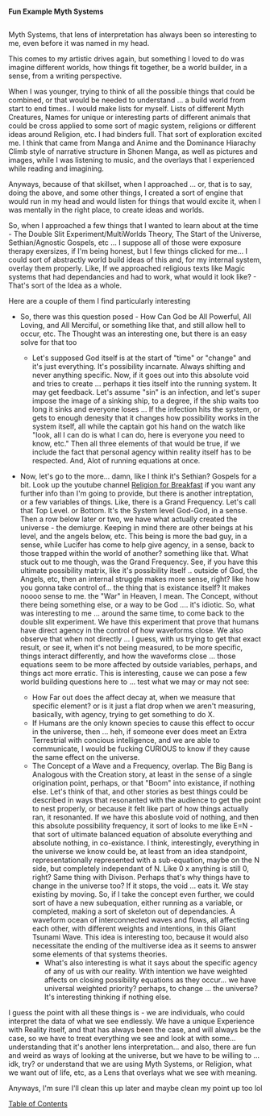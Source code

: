 #### Fun Example Myth Systems

##

Myth Systems, that lens of interpretation has always been so interesting to me, even before it was named in my head. 

This comes to my artistic drives again, but something I loved to do was imagine different worlds, how things fit together, be a world builder, in a sense, from a writing perspective. 

When I was younger, trying to think of all the possible things that could be combined, or that would be needed to understand ... a build world from start to end times.. I would make lists for myself. Lists of different Myth Creatures, Names for unique or interesting parts of different animals that could be cross applied to some sort of magic system, religions or different ideas around Religion, etc. I had binders full. That sort of exploration excited me. I think that came from Manga and Anime and the Dominance Hiarachy Climb style of narrative structure in Shonen Manga, as well as pictures and images, while I was listening to music, and the overlays that I experienced while reading and imagining.  

Anyways, because of that skillset, when I approached ... or, that is to say, doing the above, and some other things, I created a sort of engine that would run in my head and would listen for things that would excite it, when I was mentally in the right place, to create ideas and worlds. 

So, when I approached a few things that I wanted to learn about at the time - The Double Slit Experiment/MultiWorlds Theory, The Start of the Universe, Sethian/Agnostic Gospels, etc ... I suppose all of those were exposure therapy exersizes, if I'm being honest, but I few things clicked for me... I could sort of abstractly world build ideas of this and, for my internal system, overlay them properly. Like, If we approached religious texts like Magic systems that had dependancies and had to work, what would it look like? - That's sort of the Idea as a whole. 

Here are a couple of them I find particularly interesting  

- So, there was this question posed - How Can God be All Powerful, All Loving, and All Merciful, or something like that, and still allow hell to occur, etc. The Thought was an interesting one, but there is an easy solve for that too
    -  Let's supposed God itself is at the start of "time" or "change" and it's just everything. It's possibility incarnate. Always shifting and never anything specific. Now, if it goes out into this absolute void and tries to create ... perhaps it ties itself into the running system. It may get feedback. Let's assume "sin" is an infection, and let's super impose the image of a sinking ship, to a degree, if the ship waits too long it sinks and everyone loses ... If the infection hits the system, or gets to enough denesity that it changes how possibility works in the system itself, all while the captain got his hand on the watch like "look, all I can do is what I can do, here is everyone you need to know, etc." Then all three elements of that would be true, if we include the fact that personal agency within reality itself has to be respected. And, Alot of running equations at once.

- Now, let's go to the more... damn, like I think it's Sethian? Gospels for a bit. Look up the youtube channel [Religion for Breakfast](https://www.youtube.com/@ReligionForBreakfast) if you want any further info than I'm going to provide, but there is another intreptation, or a few variables of things. Like, there is a Grand Frequency. Let's call that Top Level. or Bottom. It's the System level God-God, in a sense. Then a row below later or two, we have what actually created the universe - the demiurge. Keeping in mind there are other beings at his level, and the angels below, etc. This being is more the bad guy, in a sense, while Lucifer has come to help give agency, in a sense, back to those trapped within the world of another? something like that. What stuck out to me though, was the Grand Frequency. See, if you have this ultimate possibility matrix, like it's possibility itself .. outside of God, the Angels, etc, then an internal struggle makes more sense, right? like how you gonna take control of... the thing that is existance itself? It makes noooo sense to me. the "War" in Heaven, I mean. The Concept, without there being something else, or a way to be God .... it's idiotic.  So, what was interesting to me ... around the same time, to come back to the double slit experiment. We have this experiment that prove that humans have direct agency in the control of how waveforms close. 
We also observe that when not directly ... I guess, with us trying to get that exact result, or see it, when it's not being measured, to be more specific, things interact differently, and how the waveforms close ... those equations seem to be more affected by outside variables,  perhaps, and things act more erratic. 
This is interesting, cause we can pose a few world building questions here to ... test what we may or may not see: 
  -  How Far out does the affect decay at, when we measure that specific element? or is it just a flat drop when we aren't measuring, basically, with agency, trying to get something to do X. 
  -  If Humans are the only known species to cause this effect to occur in the universe, then ... heh, if someone ever does meet an Extra Terrestrial with concious intelligence, and we are able to communicate, I would be fucking CURIOUS to know if they cause the same effect on the universe.  
  -  The Concept of a Wave and a Frequency, overlap. The Big Bang is Analogous with the Creation story, at least in the sense of a single origination point, perhaps, or that "Boom" into existance, if nothing else. Let's think of that, and other stories as best things could be described in ways that resonanted with the audience to get the point to nest properly, or because it felt like part of how things actually ran, it resonanted. If we have this aboslute void of nothing, and then this absolute possibility frequency, it sort of looks to me like E=N - that sort of ultimate balanced equation of absolute everything and absolute nothing, in co-existance. I think, interestingly, everything in the universe we know could be, at least from an idea standpoint, representationally represented with a sub-equation, maybe on the N side, but completely independant of N. Like 0 x anything is still 0, right? Same thing with Divison. Perhaps that's why things have to change in the universe too? If it stops, the void ... eats it. We stay existing by moving. So, if I take the concept even further, we could sort of have a new subequation, either running as a variable, or completed, making a sort of skeleton out of dependancies. A waveform ocean of interconnected waves and flows, all affecting each other, with different weights and intentions, in this Giant Tsunami Wave. This idea is interesting too, because it would also necessitate the ending of the multiverse idea as it seems to answer some elements of that systems theories. 
      -  What's also interesting is what it says about the specific agency of any of us with our reality. With intention we have weighted affects on closing possibility equations as they occur... we have universal weighted priority? perhaps, to change ... the universe? It's interesting thinking if nothing else. 

I guess the point with all these things is - we are individuals, who could interpret the data of what we see endlessly. We have a unique Experience with Reality itself, and that has always been the case, and will always be the case, so we have to treat everything we see and look at with some... understanding that it's another lens interpretation... and also, there are fun and weird as ways of looking at the universe, but we have to be willing to ... idk, try? or understand that we are using Myth Systems, or Religion, what we want out of life, etc, as a Lens that overlays what we see with meaning. 

Anyways, I'm sure I'll clean this up later and maybe clean my point up too lol


[Table of Contents](https://github.com/mycroftwilde/devil-steps-in-a-myth-system/tree/main/ref_guide)
